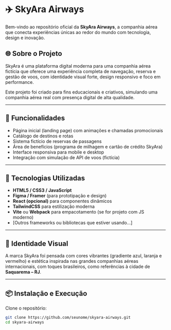 # ✈️ SkyAra Airways

Bem-vindo ao repositório oficial da **SkyAra Airways**, a companhia aérea que conecta experiências únicas ao redor do mundo com tecnologia, design e inovação.

## 🌐 Sobre o Projeto

SkyAra é uma plataforma digital moderna para uma companhia aérea fictícia que oferece uma experiência completa de navegação, reserva e gestão de voos, com identidade visual forte, design responsivo e foco em performance.

Este projeto foi criado para fins educacionais e criativos, simulando uma companhia aérea real com presença digital de alta qualidade.

---

## 🚀 Funcionalidades

- Página inicial (landing page) com animações e chamadas promocionais
- Catálogo de destinos e rotas
- Sistema fictício de reservas de passagens
- Área de benefícios (programa de milhagem e cartão de crédito SkyAra)
- Interface responsiva para mobile e desktop
- Integração com simulação de API de voos (fictícia)

---

## 🎨 Tecnologias Utilizadas

- **HTML5 / CSS3 / JavaScript**
- **Figma / Framer** (para prototipação e design)
- **React (opcional)** para componentes dinâmicos
- **TailwindCSS** para estilização moderna
- **Vite** ou **Webpack** para empacotamento (se for projeto com JS moderno)
- [Outros frameworks ou bibliotecas que estiver usando...]

---

## 📸 Identidade Visual

A marca SkyAra foi pensada com cores vibrantes (gradiente azul, laranja e vermelho) e estética inspirada nas grandes companhias aéreas internacionais, com toques brasileiros, como referências à cidade de **Saquarema – RJ**.

---

## 📦 Instalação e Execução

Clone o repositório:

```bash
git clone https://github.com/seunome/skyara-airways.git
cd skyara-airways


